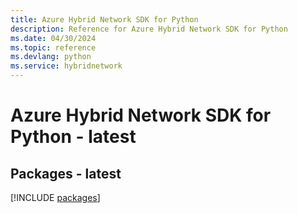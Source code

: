 ```yaml
---
title: Azure Hybrid Network SDK for Python
description: Reference for Azure Hybrid Network SDK for Python
ms.date: 04/30/2024
ms.topic: reference
ms.devlang: python
ms.service: hybridnetwork
---
```

# Azure Hybrid Network SDK for Python - latest
## Packages - latest
[!INCLUDE [packages](hybrid-network-index.md)]